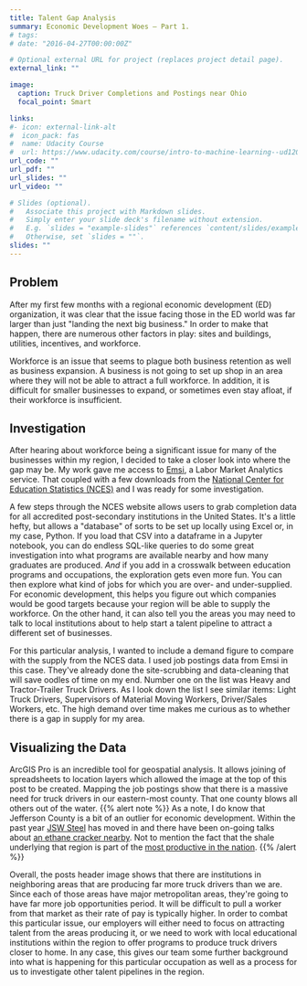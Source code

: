```yaml
---
title: Talent Gap Analysis
summary: Economic Development Woes — Part 1.
# tags: 
# date: "2016-04-27T00:00:00Z"

# Optional external URL for project (replaces project detail page).
external_link: ""

image:
  caption: Truck Driver Completions and Postings near Ohio
  focal_point: Smart

links:
#- icon: external-link-alt
#  icon_pack: fas
#  name: Udacity Course
#  url: https://www.udacity.com/course/intro-to-machine-learning--ud120
url_code: ""
url_pdf: ""
url_slides: ""
url_video: ""

# Slides (optional).
#   Associate this project with Markdown slides.
#   Simply enter your slide deck's filename without extension.
#   E.g. `slides = "example-slides"` references `content/slides/example-slides.md`.
#   Otherwise, set `slides = ""`.
slides: ""
---
```


## Problem

After my first few months with a regional economic development (ED) organization, it was clear that the issue facing those in the ED world was far larger than just "landing the next big business." In order to make that happen, there are numerous other factors in play: sites and buildings, utilities, incentives, and workforce.

Workforce is an issue that seems to plague both business retention as well as business expansion. A business is not going to set up shop in an area where they will not be able to attract a full workforce. In addition, it is difficult for smaller businesses to expand, or sometimes even stay afloat, if their workforce is insufficient.

## Investigation

After hearing about workforce being a significant issue for many of the businesses within my region, I decided to take a closer look into where the gap may be. My work gave me access to [Emsi](https://www.economicmodeling.com/), a Labor Market Analytics service. That coupled with a few downloads from the [National Center for Education Statistics (NCES)](https://nces.ed.gov/) and I was ready for some investigation.

A few steps through the NCES website allows users to grab completion data for all accredited post-secondary institutions in the United States. It's a little hefty, but allows a "database" of sorts to be set up locally using Excel or, in my case, Python. If you load that CSV into a dataframe in a Jupyter notebook, you can do endless SQL-like queries to do some great investigation into what programs are available nearby and how many graduates are produced. *And* if you add in a crosswalk between education programs and occupations, the exploration gets even more fun. You can then explore what kind of jobs for which you are over- and under-supplied. For economic development, this helps you figure out which companies would be good targets because your region will be able to supply the workforce. On the other hand, it can also tell you the areas you may need to talk to local institutions about to help start a talent pipeline to attract a different set of businesses.

For this particular analysis, I wanted to include a demand figure to compare with the supply from the NCES data. I used job postings data from Emsi in this case. They've already done the site-scrubbing and data-cleaning that will save oodles of time on my end. Number one on the list was Heavy and Tractor-Trailer Truck Drivers. As I look down the list I see similar items: Light Truck Drivers, Supervisors of Material Moving Workers, Driver/Sales Workers, etc. The high demand over time makes me curious as to whether there is a gap in supply for my area.

## Visualizing the Data

ArcGIS Pro is an incredible tool for geospatial analysis. It allows joining of spreadsheets to location layers which allowed the image at the top of this post to be created. Mapping the job postings show that there is a massive need for truck drivers in our eastern-most county. That one county blows all others out of the water.
{{% alert note %}}
As a note, I do know that Jefferson County is a bit of an outlier for economic development. Within the past year [JSW Steel](https://wtov9.com/news/local/mingo-junction-celebrates-jsw-steel-after-years-without-industry) has moved in and there have been on-going talks about [an ethane cracker nearby](https://www.heraldstaronline.com/news/local-news/2019/07/jobsohio-awards-30m-grant-for-preparation-of-proposed-cracker-site/). Not to mention the fact that the shale underlying that region is part of the [most productive in the nation](https://www.eia.gov/todayinenergy/detail.php?id=33512).
{{% /alert %}}

Overall, the posts header image shows that there are institutions in neighboring areas that are producing far more truck drivers than we are. Since each of those areas have major metropolitan areas, they're going to have far more job opportunities period. It will be difficult to pull a worker from that market as their rate of pay is typically higher. In order to combat this particular issue, our employers will either need to focus on attracting talent from the areas producing it, or we need to work with local educational institutions within the region to offer programs to produce truck drivers closer to home. In any case, this gives our team some further background into what is happening for this particular occupation as well as a process for us to investigate other talent pipelines in the region.
